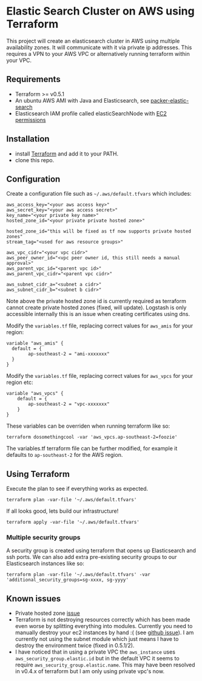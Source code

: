 Elastic Search Cluster on AWS using Terraform
=============

This project will create an elasticsearch cluster in AWS using multiple availability zones. It will communicate with it via private ip addresses. This requires a VPN to your AWS VPC or alternatively running terraform within your VPC.

## Requirements

* Terraform >= v0.5.1
* An ubuntu AWS AMI with Java and Elasticsearch, see [packer-elastic-search](https://github.com/nadnerb/packer-elastic-search)
* Elasticsearch IAM profile called elasticSearchNode with [EC2 permissions](https://github.com/elastic/elasticsearch-cloud-aws#recommended-ec2-permissions)

## Installation

* install [Terraform](https://www.terraform.io/) and add it to your PATH.
* clone this repo.

## Configuration

Create a configuration file such as `~/.aws/default.tfvars` which includes:

```
aws_access_key="<your aws access key>"
aws_secret_key="<your aws access secret>"
key_name="<your private key name>"
hosted_zone_id="<your private private hosted zone>"

hosted_zone_id="this will be fixed as tf now supports private hosted zones"
stream_tag="<used for aws resource groups>"

aws_vpc_cidr="<your vpc cidr>"
aws_peer_owner_id="<vpc peer owner id, this still needs a manual approval>"
aws_parent_vpc_id="<parent vpc id>"
aws_parent_vpc_cidr="<parent vpc cidr>"

aws_subnet_cidr_a="<subnet a cidr>"
aws_subnet_cidr_b="<subnet b cidr>"
```

Note above the private hosted zone id is currently required as terraform cannot create private hosted zones (fixed, will update). Logstash is only accessible internally this is an issue when creating certificates using dns.

Modify the `variables.tf` file, replacing correct values for `aws_amis` for your region:

```
variable "aws_amis" {
  default = {
		ap-southeast-2 = "ami-xxxxxxx"
  }
}
```

Modify the `variables.tf` file, replacing correct values for `aws_vpcs` for your region etc:

```
variable "aws_vpcs" {
	default = {
		ap-southeast-2 = "vpc-xxxxxxx"
	}
}
```

These variables can be overriden when running terraform like so:

```
terraform dosomethingcool -var 'aws_vpcs.ap-southeast-2=foozie'
```

The variables.tf terraform file can be further modified, for example it defaults to `ap-southeast-2` for the AWS region.

## Using Terraform

Execute the plan to see if everything works as expected.

```
terraform plan -var-file '~/.aws/default.tfvars'
```

If all looks good, lets build our infrastructure!

```
terraform apply -var-file '~/.aws/default.tfvars'
```

### Multiple security groups

A security group is created using terraform that opens up Elasticsearch and ssh ports. We can also add extra pre-existing security groups to our Elasticsearch instances like so:

```
terraform plan -var-file '~/.aws/default.tfvars' -var 'additional_security_groups=sg-xxxx, sg-yyyy'
```

## Known issues

* Private hosted zone [issue](https://github.com/hashicorp/terraform/issues/1503)
* Terraform is not destroying resources correctly which has been made even worse by splitting everything into modules. Currently you need to manually destroy your ec2 instances by hand :( (see [github issue](https://github.com/hashicorp/terraform/issues/1472)). I am currently not using the subnet module which just means I have to destroy the environment twice (fixed in 0.5.1/2).
* I have noticed that in using a private VPC the `aws_instance` uses `aws_security_group.elastic.id` but in the default VPC it seems to require `aws_security_group.elastic.name`. This may have been resolved in v0.4.x of terraform but I am only using private vpc's now.
